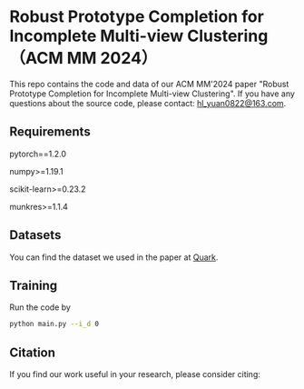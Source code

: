 # Robust Prototype Completion for Incomplete Multi-view Clustering（ACM MM 2024）

This repo contains the code and data of our ACM MM'2024 paper "Robust Prototype Completion for Incomplete Multi-view Clustering". If you have any questions about the source code, please contact: hl_yuan0822@163.com.

## Requirements

pytorch==1.2.0 

numpy>=1.19.1

scikit-learn>=0.23.2

munkres>=1.1.4

## Datasets

You can find the dataset we used in the paper at [Quark](https://pan.quark.cn/s/8d8c394501f7).

## Training

Run the code by
```bash
python main.py --i_d 0 
```
## Citation

If you find our work useful in your research, please consider citing:

